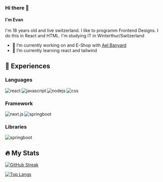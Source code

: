 ### Hi there 👋
#### I'm Evan
I'm 18 years old and live switzerland. I like to programm Frontend Designs. I do this in React and HTML. I'm studying IT in Winterthur/Switzerland

- 🔭 I’m currently working on and E-Shop with [Ael Banyard](https://github.com/AelElliotBanyard)
- 🌱 I’m currently learning react and tailwind
<!--
- 👯 I’m looking to collaborate on ...
- 🤔 I’m looking for help with ...
- 💬 Ask me about ...
- 📫 How to reach me: ...
- 😄 Pronouns: ...
- ⚡ Fun fact: ...
-->

## 📓 Experiences
### Languages
<img align="left" alt="react"
src="https://img.shields.io/badge/react%20-%2320232a.svg?&style=for-the-badge&logo=react&logoColor=%2361DAFB" />

<img align="left" alt="javascript"  
src="https://img.shields.io/badge/-javascript-F7DF1E?&style=for-the-badge&logo=javascript&logoColor=white" />

<img align="left" alt="nodejs"  
src="https://img.shields.io/badge/node.js%20-%2343853D.svg?&style=for-the-badge&logo=node.js&logoColor=white" />

<img align="left" alt="css"  
src="https://img.shields.io/badge/-css-1572B6?&style=for-the-badge&logo=css3&logoColor=white" />

<br />

### Framework
<img align="left" alt="next.js"
src="https://img.shields.io/badge/-next.js-000000?&style=for-the-badge&logo=nextdotjs&logoColor=white" />


<img align="left" alt="springboot"  
src="https://img.shields.io/badge/-springboot-6DB33F?&style=for-the-badge&logo=springboot&logoColor=white" />

<br />

### Libraries
<img align="left" alt="springboot"  
src="https://img.shields.io/badge/-tailwind-06B6D4?&style=for-the-badge&logo=tailwindcss&logoColor=white" />

<br />

## 🔥 My Stats
[![GitHub Streak](http://github-readme-streak-stats.herokuapp.com/?user=evanlueber&theme=dark&background=000000)](https://git.io/streak-stats)

[![Top Langs](https://github-readme-stats.vercel.app/api/top-langs/?username=evanlueber&layout=compact&theme=vision-friendly-dark)](https://github.com/anuraghazra/github-readme-stats)